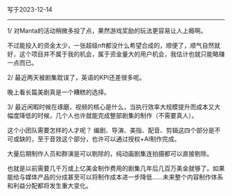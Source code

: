 写于2023-12-14

-----

1/ 对Manta的活动稍微多投了点，果然游戏奖励的玩法更容易让人上瘾啊。

不过能投入的资金太少，一张超级nft都没什么希望合成的，顺便了，顺气自然就好，这个项目并不属于我的机会，属于资金量大的用户机会，我估计也就只能略赚一点而已。

2/  最近两天被剧集耽误了，英语的KPI还差很多呢。

晚上看长篇美剧真是一个糟糕的选择。

3/ 最近闲暇时候在琢磨，视频的核心是什么，当执行效率大规模提升而成本又大幅度降低的时候，几个人也许就能完成整部剧集的制作（不需要真人）。

这个小团队需要怎样的人才呢？ 编剧、导演、美指、配音、剪辑这四个部分是不可或缺的，至于音效这个部分，也许可以通过授权+AI制作完成。

大量后期制作人员和群演是可以剔除的，纯动画剧集连拍摄都可以直接剔除。

也就是以前需要几千万或上亿美金制作费用的剧集几年后几百万美金就够了。如果能给与媒体产品的分成甚至可以将制作成本进一步降低……未来整个内容制作体系和利益分配都将发生重大变化。


